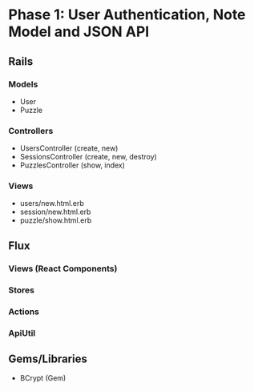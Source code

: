 # Phase 1: User Authentication, Note Model and JSON API

## Rails
### Models
* User
* Puzzle

### Controllers
* UsersController (create, new)
* SessionsController (create, new, destroy)
* PuzzlesController (show, index)

### Views
* users/new.html.erb
* session/new.html.erb
* puzzle/show.html.erb

## Flux
### Views (React Components)

### Stores

### Actions

### ApiUtil

## Gems/Libraries
* BCrypt (Gem)
